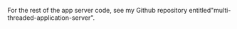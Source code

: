 For the rest of the app server code, see my Github repository entitled"multi-threaded-application-server".
